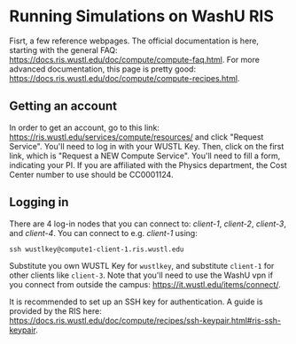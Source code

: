 # Running Simulations on WashU RIS

Fisrt, a few reference webpages. The official documentation is here, starting with the general FAQ: https://docs.ris.wustl.edu/doc/compute/compute-faq.html. For more advanced documentation, this page is pretty good: https://docs.ris.wustl.edu/doc/compute/compute-recipes.html. 

## Getting an account

In order to get an account, go to this link: https://ris.wustl.edu/services/compute/resources/ and click "Request Service". You'll need to log in with your WUSTL Key. Then, click on the first link, which is "Request a NEW Compute Service". You'll need to fill a form, indicating your PI. If you are affiliated with the Physics department, the Cost Center number to use should be CC0001124.

## Logging in

There are 4 log-in nodes that you can connect to: _client-1_, _client-2_, _client-3_, and _client-4_. You can connect to e.g. _client-1_ using:
````
ssh wustlkey@compute1-client-1.ris.wustl.edu
````
Substitute you own WUSTL Key for `wustlkey`, and substitute `client-1` for other clients like `client-3`. Note that you'll need to use the WashU vpn if you connect from outside the campus: https://it.wustl.edu/items/connect/.


It is recommended to set up an SSH key for authentication. A guide is provided by the RIS here: https://docs.ris.wustl.edu/doc/compute/recipes/ssh-keypair.html#ris-ssh-keypair.

